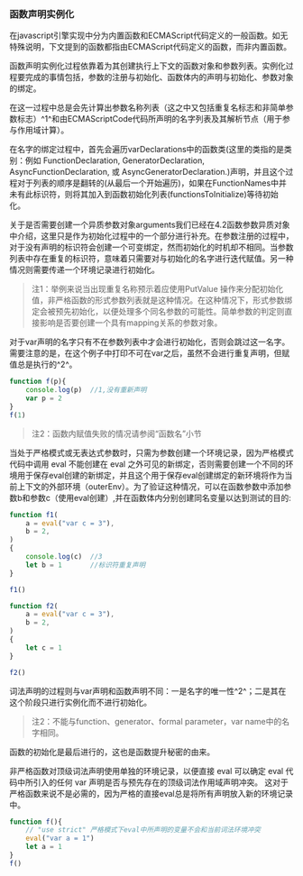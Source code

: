 ### 函数声明实例化

在javascript引擎实现中分为内置函数和ECMAScript代码定义的一般函数。如无特殊说明，下文提到的函数都指由ECMAScript代码定义的函数，而非内置函数。

函数声明实例化过程依靠着为其创建执行上下文的函数对象和参数列表。实例化过程要完成的事情包括，参数的注册与初始化、函数体内的声明与初始化、参数对象的绑定。

在这一过程中总是会先计算出参数名称列表（这之中又包括重复名标志和非简单参数标志）^1^和由ECMAScriptCode代码所声明的名字列表及其解析节点（用于参与作用域计算）。

在名字的绑定过程中，首先会遍历varDeclarations中的函数类(这里的类指的是类别：例如 FunctionDeclaration, GeneratorDeclaration, AsyncFunctionDeclaration, 或 AsyncGeneratorDeclaration.)声明，并且这个过程对于列表的顺序是翻转的(从最后一个开始遍历)，如果在FunctionNames中并未有此标识符，则将其加入到函数初始化列表(functionsToInitialize)等待初始化。

关于是否需要创建一个异质参数对象arguments我们已经在4.2函数参数异质对象中介绍，这里只是作为初始化过程中的一个部分进行补充。在参数注册的过程中，对于没有声明的标识符会创建一个可变绑定，然而初始化的时机却不相同。当参数列表中存在重复的标识符，意味着只需要对与初始化的名字进行迭代赋值。另一种情况则需要传递一个环境记录进行初始化。

> 注1：举例来说当出现重复名称预示着应使用PutValue 操作来分配初始化值，非严格函数的形式参数列表就是这种情况。在这种情况下，形式参数绑定会被预先初始化，以便处理多个同名参数的可能性。简单参数的判定则直接影响是否要创建一个具有mapping关系的参数对象。

对于var声明的名字只有不在参数列表中才会进行初始化，否则会跳过这一名字。需要注意的是，在这个例子中打印不可在var之后，虽然不会进行重复声明，但赋值总是执行的^2^。

```js
function f(p){
	console.log(p)	//1,没有重新声明
	var p = 2
}
f(1)
```

> 注2：函数内赋值失败的情况请参阅“函数名”小节

当处于严格模式或无表达式参数时，只需为参数创建一个环境记录，因为严格模式代码中调用 eval 不能创建在 eval 之外可见的新绑定，否则需要创建一个不同的环境用于保存eval创建的新绑定，并且这个用于保存eval创建绑定的新环境将作为当前上下文的外部环境（outerEnv）。为了验证这种情况，可以在函数参数中添加参数b和参数c（使用eval创建）,并在函数体内分别创建同名变量以达到测试的目的:

```js
function f1(
    a = eval("var c = 3"),
    b = 2,
)
{
	console.log(c)	//3
    let b = 1		//标识符重复声明
}

f1()
```

```js
function f2(
    a = eval("var c = 3"),
    b = 2,
)
{
	let c = 1
}

f2()
```



词法声明的过程则与var声明和函数声明不同：一是名字的唯一性^2^；二是其在这个阶段只进行实例化而不进行初始化。

> 注2：不能与function、generator、formal parameter，var name中的名字相同。

函数的初始化是最后进行的，这也是函数提升秘密的由来。

非严格函数对顶级词法声明使用单独的环境记录，以便直接 eval 可以确定 eval 代码中所引入的任何 var 声明是否与预先存在的顶级词法作用域声明冲突。 这对于严格函数来说不是必需的，因为严格的直接eval总是将所有声明放入新的环境记录中。

```js
function f(){
	// "use strict" 严格模式下eval中所声明的变量不会和当前词法环境冲突
    eval("var a = 1")
    let a = 1
}
f()
```

